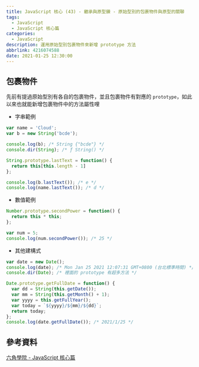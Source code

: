 ```yaml
---
title: JavaScript 核心 (43) - 繼承與原型鍊 - 原始型別的包裹物件與原型的關聯
tags:
  - JavaScript
  - JavaScript 核心篇
categories:
  - JavaScript
description: 運用原始型別包裹物件來新增 prototype 方法
abbrlink: 4216074588
date: 2021-01-25 12:30:00
---
```

## 包裹物件

先前有提過原始型別有各自的包裹物件，並且包裹物件有對應的 `prototype`，如此以來也就能新增包裹物件中的方法屬性哩

* 字串範例

``` JavaScript
var name = 'Cloud';
var b = new String('bcde');

console.log(b); /* String {"bcde"} */
console.dir(String); /* ƒ String() */

String.prototype.lastText = function() {
  return this[this.length - 1]
};

console.log(b.lastText()); /* e */
console.log(name.lastText()); /* d */
```

* 數值範例

``` JavaScript
Number.prototype.secondPower = function() {
  return this * this;
};

var num = 5;
console.log(num.secondPower()); /* 25 */
```

* 其他建構式

``` JavaScript
var date = new Date();
console.log(date); /* Mon Jan 25 2021 12:07:31 GMT+0800 (台北標準時間) */
console.dir(Date); /* 裡面的 prototype 有超多方法 */

Date.prototype.getFullDate = function() {
  var dd = String(this.getDate());
  var mm = String(this.getMonth() + 1);
  var yyyy = this.getFullYear();
  var today = `${yyyy}/${mm}/${dd}`;
  return today;
};
console.log(date.getFullDate()); /* 2021/1/25 */
```

## 參考資料

[六角學院 - JavaScript 核心篇](https://www.hexschool.com/courses/js-core.html)
